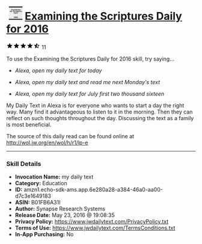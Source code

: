 # &nbsp;<img src="skill_icon" alt="Examining the Scriptures Daily for 2016 icon" width="36"> [Examining the Scriptures Daily for 2016](http://alexa.amazon.com/#skills/amzn1.echo-sdk-ams.app.6e280a28-a384-46a0-aa00-d7c3e1649183)
![4.8 stars](../../images/ic_star_black_18dp_1x.png)![4.8 stars](../../images/ic_star_black_18dp_1x.png)![4.8 stars](../../images/ic_star_black_18dp_1x.png)![4.8 stars](../../images/ic_star_black_18dp_1x.png)![4.8 stars](../../images/ic_star_half_black_18dp_1x.png) 11

To use the Examining the Scriptures Daily for 2016 skill, try saying...

* *Alexa, open my daily text for today*

* *Alexa, open my daily text and read me next Monday's text*

* *Alexa, open my daily text for July first two thousand sixteen*

My Daily Text in Alexa is for everyone who wants to start a day the right way.
Many find it advantageous to listen to it in the morning. Then they can reflect on such thoughts throughout the day. Discussing the text as a family is most beneficial.

The source of this daily read can be found online at http://wol.jw.org/en/wol/h/r1/lp-e

***

### Skill Details

* **Invocation Name:** my daily text
* **Category:** Education
* **ID:** amzn1.echo-sdk-ams.app.6e280a28-a384-46a0-aa00-d7c3e1649183
* **ASIN:** B01FB6A31I
* **Author:** Synapse Research Systems
* **Release Date:** May 23, 2016 @ 19:08:35
* **Privacy Policy:** https://www.jwdailytext.com/PrivacyPolicy.txt
* **Terms of Use:** https://www.jwdailytext.com/TermsConditions.txt
* **In-App Purchasing:** No
